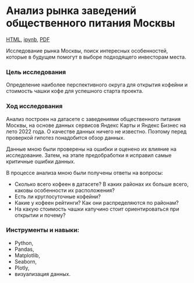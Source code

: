 # Анализ рынка заведений общественного питания Москвы

[HTML](https://github.com/arhitru/portfolio/blob/main/moscow_food_establishments/moscow_food_establishments.html), [ipynb](https://github.com/arhitru/portfolio/blob/main/moscow_food_establishments/moscow_food_establishments.ipynb), [PDF](https://github.com/arhitru/portfolio/blob/main/moscow_food_establishments/Открытие%20кофейни.pdf)


Исследование рынка Москвы, поиск интересных особенностей, которые в будущем помогут в выборе подходящего инвесторам места.

### Цель исследования
Oпределение наиболее перспективного округа для открытия кофейни и стоимость чашки кофе для успешного старта проекта.

### Ход исследования

Анализ построен на датасете с заведениями общественного питания Москвы, на основе данных сервисов Яндекс Карты и Яндекс Бизнес на лето 2022 года. О качестве данных ничего не известно. Поэтому перед проверкой гипотез понадобится обзор данных. 

Данные мною были проверены на ошибки и оценено их влияние на исследование. Затем, на этапе предобработки я исправил самые критичные ошибки данных.
 
В процессе анализа мною были получены ответы на вопросы:
 * Сколько всего кофеен в датасете? В каких районах их больше всего, каковы особенности их расположения?
 * Есть ли круглосуточные кофейни?
 * Какие у кофеен рейтинги? Как они распределяются по районам?
 * На какую стоимость чашки капучино стоит ориентироваться при открытии и почему?

### Инструменты и навыки:
* Python,
* Pandas,
* Matplotlib,
* Seaborn,
* Plotly,
* визуализация данных.
